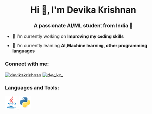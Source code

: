 <h1 align="center">Hi 👋, I'm Devika Krishnan</h1>
<h3 align="center">A passionate AI/ML student from India 🤖</h3>

- 🔭 I’m currently working on **Improving my coding skills**

- 🌱 I’m currently learning **AI,Machine learning, other programming languages**

<h3 align="left">Connect with me:</h3>
<p align="left">
<a href="https://linkedin.com/in/devikakrishnan" target="blank"><img align="center" src="https://raw.githubusercontent.com/rahuldkjain/github-profile-readme-generator/master/src/images/icons/Social/linked-in-alt.svg" alt="devikakrishnan" height="30" width="40" /></a>
<a href="https://instagram.com/dev_kx_" target="blank"><img align="center" src="https://raw.githubusercontent.com/rahuldkjain/github-profile-readme-generator/master/src/images/icons/Social/instagram.svg" alt="dev_kx_" height="30" width="40" /></a>
</p>

<h3 align="left">Languages and Tools:</h3>
<p align="left"> <a href="https://www.java.com" target="_blank" rel="noreferrer"> <img src="https://raw.githubusercontent.com/devicons/devicon/master/icons/java/java-original.svg" alt="java" width="40" height="40"/> </a> <a href="https://www.python.org" target="_blank" rel="noreferrer"> <img src="https://raw.githubusercontent.com/devicons/devicon/master/icons/python/python-original.svg" alt="python" width="40" height="40"/> </a> </p>
